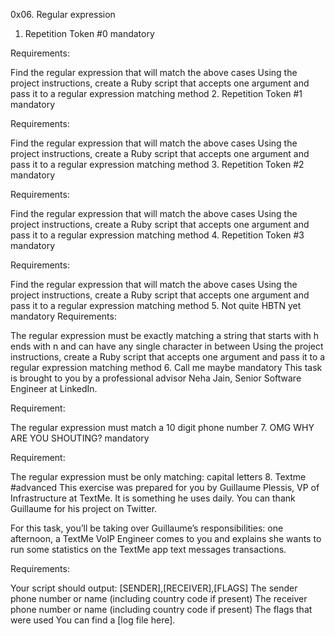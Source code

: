 0x06. Regular expression

1. Repetition Token #0
mandatory


Requirements:

Find the regular expression that will match the above cases
Using the project instructions, create a Ruby script that accepts one argument and pass it to a regular expression matching method
2. Repetition Token #1
mandatory


Requirements:

Find the regular expression that will match the above cases
Using the project instructions, create a Ruby script that accepts one argument and pass it to a regular expression matching method
3. Repetition Token #2
mandatory


Requirements:

Find the regular expression that will match the above cases
Using the project instructions, create a Ruby script that accepts one argument and pass it to a regular expression matching method
4. Repetition Token #3
mandatory


Requirements:

Find the regular expression that will match the above cases
Using the project instructions, create a Ruby script that accepts one argument and pass it to a regular expression matching method
5. Not quite HBTN yet
mandatory
Requirements:

The regular expression must be exactly matching a string that starts with h ends with n and can have any single character in between
Using the project instructions, create a Ruby script that accepts one argument and pass it to a regular expression matching method
6. Call me maybe
mandatory
This task is brought to you by a professional advisor Neha Jain, Senior Software Engineer at LinkedIn.

Requirement:

The regular expression must match a 10 digit phone number
7. OMG WHY ARE YOU SHOUTING?
mandatory


Requirement:

The regular expression must be only matching: capital letters
8. Textme
#advanced
This exercise was prepared for you by Guillaume Plessis, VP of Infrastructure at TextMe. It is something he uses daily. You can thank Guillaume for his project on Twitter.

For this task, you’ll be taking over Guillaume’s responsibilities: one afternoon, a TextMe VoIP Engineer comes to you and explains she wants to run some statistics on the TextMe app text messages transactions.

Requirements:

Your script should output: [SENDER],[RECEIVER],[FLAGS]
The sender phone number or name (including country code if present)
The receiver phone number or name (including country code if present)
The flags that were used
You can find a [log file here].

